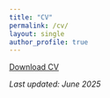 ```yaml
---
title: "CV"
permalink: /cv/
layout: single
author_profile: true
---
```


[Download CV](/files/CV.pdf)

_Last updated: June 2025_

